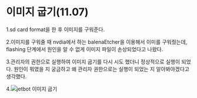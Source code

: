 # 이미지 굽기(11.07)
1.sd card format을 한 후 이미지를 구워준다.

2.이미지를 구워줄 때 nvdia에서 하는 balenaEtcher을 이용해서 이미를 구워줬는데, flashing 단계에서 원인을 알 수 없게 이미지 파일이 손상되었다고 나왔다.

3.관리자의 권한으로 실행하여 이미지 굽기를 다시 시도 했더니 정상적으로 실행이 되었다. 원인이 뭐였을 지 궁금하고 왜 관리자 권한으로는 실행이 되었는 지 알아봐야겠다고 생각했다.

4.![jetbot 이미지 굽기](https://user-images.githubusercontent.com/103421713/200291208-0870fdbb-b379-45bc-9c02-cc0ec0dfcb13.PNG)
